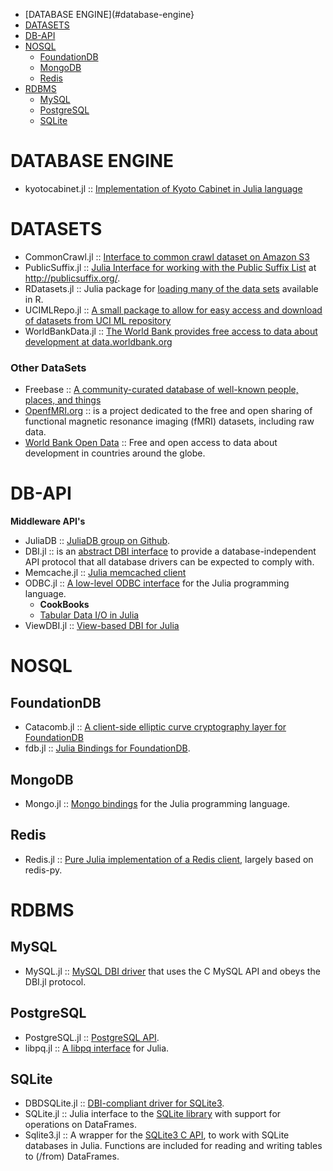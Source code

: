 * [DATABASE ENGINE](#database-engine}
* [DATASETS](#datasets)
* [DB-API](#db-api)
* [NOSQL](#nosql)
   * [FoundationDB](#foundationdb)
   * [MongoDB](#mongodb) 
   * [Redis](#redis)
* [RDBMS](#rdbms)
   * [MySQL](#mysql)
   * [PostgreSQL](#postgresql)
   * [SQLite](#sqlite)


# DATABASE ENGINE
* kyotocabinet.jl :: [Implementation of Kyoto Cabinet in Julia language](https://github.com/tuzzeg/kyotocabinet.jl)


# DATASETS
* CommonCrawl.jl :: [Interface to common crawl dataset on Amazon S3](https://github.com/tanmaykm/CommonCrawl.jl)
* PublicSuffix.jl :: [Julia Interface for working with the Public Suffix List](https://github.com/tanmaykm/PublicSuffix.jl) at http://publicsuffix.org/.
* RDatasets.jl :: Julia package for [loading many of the data sets](https://github.com/johnmyleswhite/RDatasets.jl) available in R.
* UCIMLRepo.jl :: [A small package to allow for easy access and download of datasets from UCI ML repository](https://github.com/siddhantjain/UCIMLRepo.jl)
* WorldBankData.jl :: [The World Bank provides free access to data about development at data.worldbank.org](https://github.com/4gh/WorldBankData.jl)

### Other DataSets
* Freebase :: [A community-curated database of well-known people, places, and things](http://www.freebase.com)
* [OpenfMRI.org](https://openfmri.org) :: is a project dedicated to the free and open sharing of functional magnetic resonance imaging (fMRI) datasets, including raw data.
* [World Bank Open Data](http://data.worldbank.org) :: Free and open access to data about development in countries around the globe.



# DB-API
**Middleware API's**
* JuliaDB :: [JuliaDB group on Github](https://github.com/JuliaDB).
* DBI.jl :: is an [abstract DBI interface](https://github.com/johnmyleswhite/DBI.jl) to provide a database-independent API protocol that all database drivers can be expected to comply with.
* Memcache.jl :: [Julia memcached client](https://github.com/tanmaykm/Memcache.jl)
* ODBC.jl :: [A low-level ODBC interface](https://github.com/quinnj/ODBC.jl) for the Julia programming language.
   * __CookBooks__
   * [Tabular Data I/O in Julia](http://randyzwitch.com/julia-import-data/)
* ViewDBI.jl :: [View-based DBI for Julia](https://github.com/kmsquire/ViewDBI.jl)




# NOSQL
## FoundationDB
* Catacomb.jl :: [A client-side elliptic curve cryptography layer for FoundationDB](https://github.com/wwilson/Catacomb.jl)
* fdb.jl :: [Julia Bindings for FoundationDB](https://github.com/wwilson/fdb.jl).

## MongoDB 
* Mongo.jl :: [Mongo bindings](https://github.com/Lytol/Mongo.jl) for the Julia programming language.

## Redis
* Redis.jl :: [Pure Julia implementation of a Redis client](https://github.com/msainz/Redis.jl), largely based on redis-py.



# RDBMS
## MySQL
* MySQL.jl :: [MySQL DBI driver](https://github.com/johnmyleswhite/MySQL.jl) that uses the C MySQL API and obeys the DBI.jl protocol.

## PostgreSQL
* PostgreSQL.jl :: [PostgreSQL API](https://github.com/iamed2/PostgreSQL.jl).
* libpq.jl :: [A libpq interface](https://github.com/iamed2/libpq.jl) for Julia.

## SQLite
* DBDSQLite.jl :: [DBI-compliant driver for SQLite3](https://github.com/JuliaDB/DBDSQLite.jl).
* SQLite.jl :: Julia interface to the [SQLite library](https://github.com/quinnj/SQLite.jl) with support for operations on DataFrames.
* Sqlite3.jl :: A wrapper for the [SQLite3 C API](https://github.com/PeetV/Sqlite3.jl), to work with SQLite databases in Julia. Functions are included for reading and writing tables to (/from) DataFrames.


